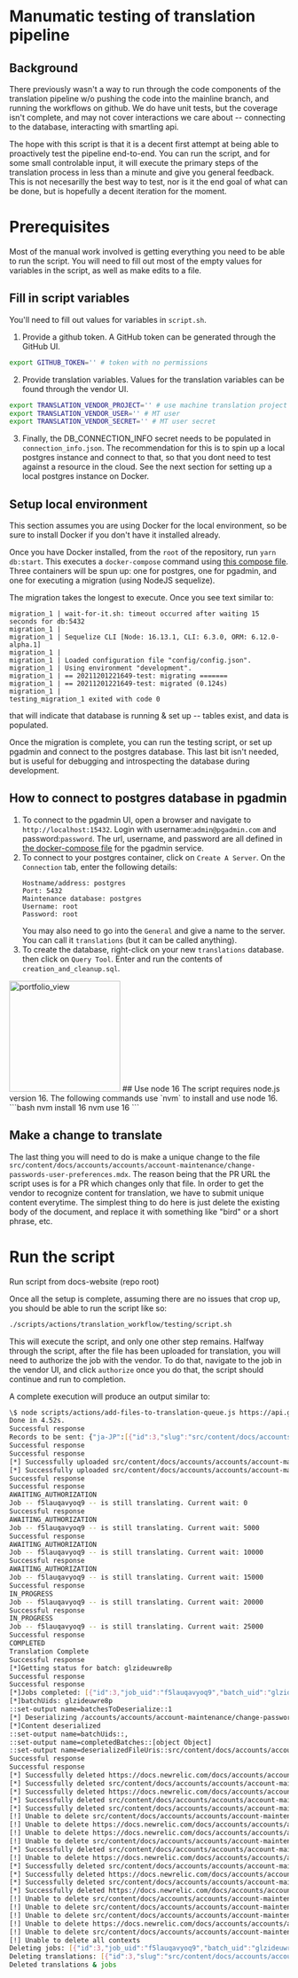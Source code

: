 # Manumatic testing of translation pipeline

## Background

There previously wasn't a way to run through the code components of the translation pipeline w/o pushing the code into the mainline branch, and running the workflows on github. We do have unit tests, but the coverage isn't complete, and may not cover interactions we care about -- connecting to the database, interacting with smartling api. 

The hope with this script is that it is a decent first attempt at being able to proactively test the pipeline end-to-end. You can run the script, and for some small controlable input, it will execute the primary steps of the translation process in less than a minute and give you general feedback. This is not necesarilly the best way to test, nor is it the end goal of what can be done, but is hopefully a decent iteration for the moment.

# Prerequisites

Most of the manual work involved is getting everything you need to be able to run the script. You will need to fill out most of the empty values for variables in the script, as well as make edits to a file.

## Fill in script variables

You'll need to fill out values for variables in `script.sh`.

1. Provide a github token. A GitHub token can be generated through the GitHub UI. 

  ```sh
  export GITHUB_TOKEN='' # token with no permissions
  ```

2. Provide translation variables. Values for the translation variables can be found through the vendor UI.

  ```sh
  export TRANSLATION_VENDOR_PROJECT='' # use machine translation project
  export TRANSLATION_VENDOR_USER='' # MT user
  export TRANSLATION_VENDOR_SECRET='' # MT user secret
  ```


3. Finally, the DB_CONNECTION_INFO secret needs to be populated in `connection_info.json`. The recommendation for this is to spin up a local postgres instance and connect to that, so that you dont need to test against a resource in the cloud. See the next section for setting up a local postgres instance on Docker. 

## Setup local environment

This section assumes you are using Docker for the local environment, so be sure to install Docker if you don't have it installed already.

Once you have Docker installed, from the `root` of the repository, run `yarn db:start`. This executes a `docker-compose` command using [this compose file](./docker-compose.yml). Three containers will be spun up: one for postgres, one for pgadmin, and one for executing a migration (using NodeJS sequelize).

The migration takes the longest to execute. Once you see text similar to:
```
migration_1 | wait-for-it.sh: timeout occurred after waiting 15 seconds for db:5432
migration_1 |
migration_1 | Sequelize CLI [Node: 16.13.1, CLI: 6.3.0, ORM: 6.12.0-alpha.1]
migration_1 |
migration_1 | Loaded configuration file "config/config.json".
migration_1 | Using environment "development".
migration_1 | == 20211201221649-test: migrating =======
migration_1 | == 20211201221649-test: migrated (0.124s)
migration_1 |
testing_migration_1 exited with code 0
```
that will indicate that database is running & set up -- tables exist, and data is populated.

Once the migration is complete, you can run the testing script, or set up pgadmin and connect to the postgres database. This last bit isn't needed, but is useful for debugging and introspecting the database during development.

## How to connect to postgres database in pgadmin

1. To connect to the pgadmin UI, open a browser and navigate to `http://localhost:15432`. Login with username:`admin@pgadmin.com` and password:`password`. The url, username, and password are all defined in [the docker-compose file](./docker-compose.yml) for the pgadmin service.
2. To connect to your postgres container, click on `Create A Server`. On the `Connection` tab, enter the following details: 
    ```
    Hostname/address: postgres
    Port: 5432
    Maintenance database: postgres
    Username: root
    Password: root
    ```
    You may also need to go into the `General` and give a name to the server. You can call it `translations` (but it can be called anything).
3. To create the database, right-click on your new `translations` database. then click on `Query Tool`. Enter and run the contents of `creation_and_cleanup.sql`.

<img width="200" alt="portfolio_view" src="https://github.com/newrelic/docs-website/blob/feature/machine-translation/scripts/actions/translation_workflow/testing/pgadmin_query.png">
## Use node 16
The script requires node.js version 16. The following commands use `nvm` to install and use node 16.
  ```bash
  nvm install 16
  nvm use 16
  ```

## Make a change to translate
The last thing you will need to do is make a unique change to the file `src/content/docs/accounts/accounts/account-maintenance/change-passwords-user-preferences.mdx`. The reason being that the PR URL the script uses is for a PR which changes only that file. In order to get the vendor to recognize content for translation, we have to submit unique content everytime. The simplest thing to do here is just delete the existing body of the document, and replace it with something like "bird" or a short phrase, etc.


# Run the script

Run script from docs-website (repo root)

Once all the setup is complete, assuming there are no issues that crop up, you should be able to run the script like so:
```sh
./scripts/actions/translation_workflow/testing/script.sh
```

This will execute the script, and only one other step remains. Halfway through the script, after the file has been uploaded for translation, you will need to authorize the job with the vendor. To do that, navigate to the job in the vendor UI, and click `authorize` once you do that, the script should continue and run to completion.

A complete execution will produce an output similar to:
```sh
\$ node scripts/actions/add-files-to-translation-queue.js https://api.github.com/repos/newrelic/docs-website/pulls/3271/files
Done in 4.52s.
Successful response
Records to be sent: {"ja-JP":[{"id":3,"slug":"src/content/docs/accounts/accounts/account-maintenance/change-passwords-user-preferences.mdx","status":"PENDING","locale":"ja-JP","date_created":"2021-07-29T15:10:14.534Z","date_modified":"2021-07-29T15:10:14.534Z"}]}
Successful response
Successful response
[*] Successfully uploaded src/content/docs/accounts/accounts/account-maintenance/change-passwords-user-preferences.mdx.
[*] Successfully uploaded src/content/docs/accounts/accounts/account-maintenance/change-passwords-user-preferences.mdx context.
Successful response
Successful response
AWAITING_AUTHORIZATION
Job -- f5lauqavyoq9 -- is still translating. Current wait: 0
Successful response
AWAITING_AUTHORIZATION
Job -- f5lauqavyoq9 -- is still translating. Current wait: 5000
Successful response
AWAITING_AUTHORIZATION
Job -- f5lauqavyoq9 -- is still translating. Current wait: 10000
Successful response
AWAITING_AUTHORIZATION
Job -- f5lauqavyoq9 -- is still translating. Current wait: 15000
Successful response
IN_PROGRESS
Job -- f5lauqavyoq9 -- is still translating. Current wait: 20000
Successful response
IN_PROGRESS
Job -- f5lauqavyoq9 -- is still translating. Current wait: 25000
Successful response
COMPLETED
Translation Complete
Successful response
[*]Getting status for batch: glzideuwre8p
Successful response
Successful response
[*]Jobs completed: [{"id":3,"job_uid":"f5lauqavyoq9","batch_uid":"glzideuwre8p","status":"COMPLETED","locale":"ja-JP","date_created":"2021-07-29T15:10:22.543Z","date_modified":"2021-07-29T15:11:22.979Z"}][*]1 batches ready to be deserialized
[*]batchUids: glzideuwre8p
::set-output name=batchesToDeserialize::1
[*] Deserializing /accounts/accounts/account-maintenance/change-passwords-user-preferences
[*]Content deserialized
::set-output name=batchUids::,
::set-output name=completedBatches::[object Object]
::set-output name=deserializedFileUris::src/content/docs/accounts/accounts/account-maintenance/change-passwords-user-preferences.mdx
Successful response
Successful response
[*] Successfully deleted https://docs.newrelic.com/docs/accounts/accounts/account-maintenance/change-passwords-user-preferences context.
[*] Successfully deleted src/content/docs/accounts/accounts/account-maintenance/change-passwords-user-preferences.mdx context.
[*] Successfully deleted https://docs.newrelic.com/docs/accounts/accounts/account-maintenance/change-passwords-user-preferences context.
[*] Successfully deleted src/content/docs/accounts/accounts/account-maintenance/change-passwords-user-preferences.mdx context.
[*] Successfully deleted src/content/docs/accounts/accounts/account-maintenance/change-passwords-user-preferences.mdx context.
[!] Unable to delete src/content/docs/accounts/accounts/account-maintenance/change-passwords-user-preferences.mdx context.
[!] Unable to delete https://docs.newrelic.com/docs/accounts/accounts/account-maintenance/change-passwords-user-preferences context.
[!] Unable to delete https://docs.newrelic.com/docs/accounts/accounts/account-maintenance/change-passwords-user-preferences context.
[!] Unable to delete src/content/docs/accounts/accounts/account-maintenance/change-passwords-user-preferences.mdx context.
[*] Successfully deleted src/content/docs/accounts/accounts/account-maintenance/change-passwords-user-preferences.mdx context.
[!] Unable to delete https://docs.newrelic.com/docs/accounts/accounts/account-maintenance/change-passwords-user-preferences context.
[*] Successfully deleted src/content/docs/accounts/accounts/account-maintenance/change-passwords-user-preferences.mdx context.
[*] Successfully deleted https://docs.newrelic.com/docs/accounts/accounts/account-maintenance/change-passwords-user-preferences context.
[*] Successfully deleted src/content/docs/accounts/accounts/account-maintenance/change-passwords-user-preferences.mdx context.
[*] Successfully deleted https://docs.newrelic.com/docs/accounts/accounts/account-maintenance/change-passwords-user-preferences context.
[!] Unable to delete src/content/docs/accounts/accounts/account-maintenance/change-passwords-user-preferences.mdx context.
[!] Unable to delete src/content/docs/accounts/accounts/account-maintenance/change-passwords-user-preferences.mdx context.
[!] Unable to delete src/content/docs/accounts/accounts/account-maintenance/change-passwords-user-preferences.mdx context.
[!] Unable to delete https://docs.newrelic.com/docs/accounts/accounts/account-maintenance/change-passwords-user-preferences context.
[!] Unable to delete src/content/docs/accounts/accounts/account-maintenance/change-passwords-user-preferences.mdx context.
[!] Unable to delete all contexts
Deleting jobs: [{"id":3,"job_uid":"f5lauqavyoq9","batch_uid":"glzideuwre8p","status":"COMPLETED","locale":"ja-JP","date_created":"2021-07-29T15:10:22.543Z","date_modified":"2021-07-29T15:11:22.979Z"}]
Deleting translations: [{"id":3,"slug":"src/content/docs/accounts/accounts/account-maintenance/change-passwords-user-preferences.mdx","status":"COMPLETED","locale":"ja-JP","date_created":"2021-07-29T15:10:14.534Z","date_modified":"2021-07-29T15:11:23.643Z"}]
Deleted translations & jobs
```
